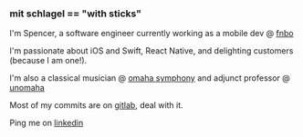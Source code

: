 ### mit schlagel == "with sticks"

I'm Spencer, a software engineer currently working as a mobile dev @ [fnbo](https://www.fnbo.com)

I'm passionate about iOS and Swift, React Native, and delighting customers (because I am one!).

I'm also a classical musician @ [omaha symphony](https://omahasymphony.org) and adjunct professor @ [unomaha](https://www.unomaha.edu)

Most of my commits are on [gitlab](https://www.gitlab.com), deal with it.

Ping me on [linkedin](https://www.linkedin.com/in/spencer-jones-omaha/)
